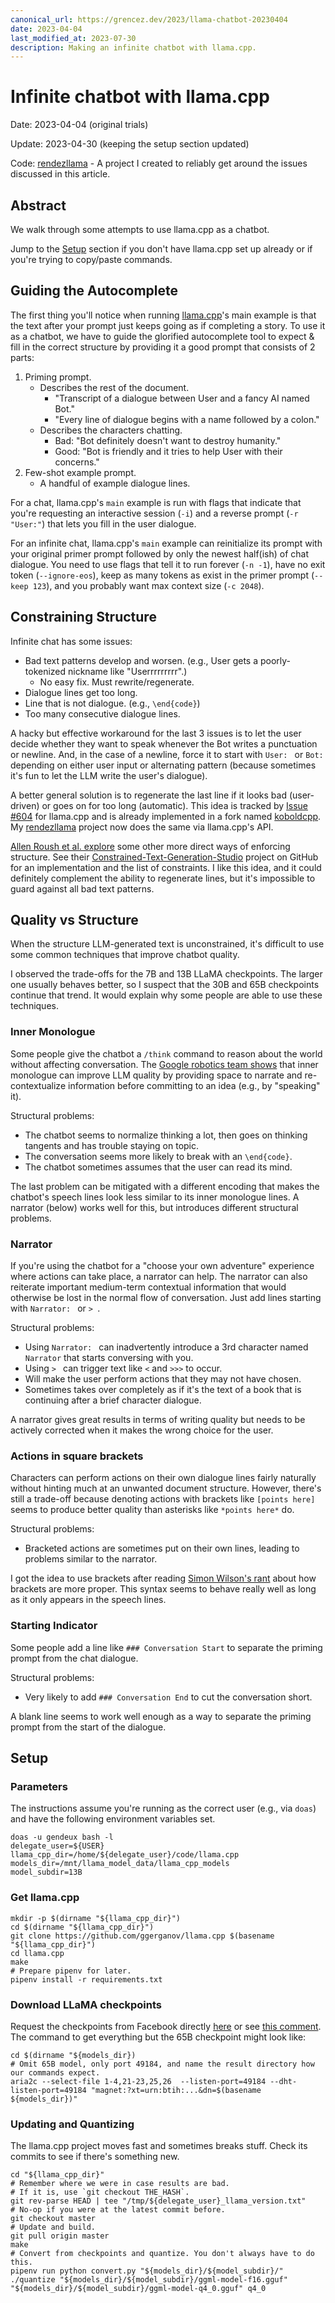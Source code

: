 ```yaml
---
canonical_url: https://grencez.dev/2023/llama-chatbot-20230404
date: 2023-04-04
last_modified_at: 2023-07-30
description: Making an infinite chatbot with llama.cpp.
---
```


# Infinite chatbot with llama.cpp

Date: 2023-04-04 (original trials)

Update: 2023-04-30 (keeping the setup section updated)

Code: [rendezllama](https://github.com/rendezqueue/rendezllama) - A project I created to reliably get around the issues discussed in this article.

## Abstract
We walk through some attempts to use llama.cpp as a chatbot.

Jump to the [Setup](#setup) section if you don't have llama.cpp set up already or if you're trying to copy/paste commands.

## Guiding the Autocomplete
The first thing you'll notice when running [llama.cpp](https://github.com/ggerganov/llama.cpp)'s main example is that the text after your prompt just keeps going as if completing a story.
To use it as a chatbot, we have to guide the glorified autocomplete tool to expect & fill in the correct structure by providing it a good prompt that consists of 2 parts:
1. Priming prompt.
   - Describes the rest of the document.
     - "Transcript of a dialogue between User and a fancy AI named Bot."
     - "Every line of dialogue begins with a name followed by a colon."
   - Describes the characters chatting.
     - Bad: "Bot definitely doesn't want to destroy humanity."
     - Good: "Bot is friendly and it tries to help User with their concerns."
2. Few-shot example prompt.
   - A handful of example dialogue lines.

For a chat, llama.cpp's `main` example is run with flags that indicate that you're requesting an interactive session (`-i`) and a reverse prompt (`-r "User:"`) that lets you fill in the user dialogue.

For an infinite chat, llama.cpp's `main` example can reinitialize its prompt with your original primer prompt followed by only the newest half(ish) of chat dialogue.
You need to use flags that tell it to run forever (`-n -1`), have no exit token (`--ignore-eos`), keep as many tokens as exist in the primer prompt (`--keep 123`), and you probably want max context size (`-c 2048`).

## Constraining Structure
Infinite chat has some issues:
- Bad text patterns develop and worsen. (e.g., User gets a poorly-tokenized nickname like "Userrrrrrrrr".)
  - No easy fix. Must rewrite/regenerate.
- Dialogue lines get too long.
- Line that is not dialogue. (e.g., `\end{code}`)
- Too many consecutive dialogue lines.

A hacky but effective workaround for the last 3 issues is to let the user decide whether they want to speak whenever the Bot writes a punctuation or newline.
And, in the case of a newline, force it to start with `User: ` or `Bot: ` depending on either user input or alternating pattern (because sometimes it's fun to let the LLM write the user's dialogue).

A better general solution is to regenerate the last line if it looks bad (user-driven) or goes on for too long (automatic).
This idea is tracked by [Issue #604](https://github.com/ggerganov/llama.cpp/issues/604) for llama.cpp and is already implemented in a fork named [koboldcpp](https://github.com/LostRuins/koboldcpp).
My [rendezllama](https://github.com/rendezqueue/rendezllama) project now does the same via llama.cpp's API.

[Allen Roush et al. explore](https://paperswithcode.com/paper/most-language-models-can-be-poets-too-an-ai) some other more direct ways of enforcing structure.
See their [Constrained-Text-Generation-Studio](https://github.com/Hellisotherpeople/Constrained-Text-Generation-Studio) project on GitHub for an implementation and the list of constraints.
I like this idea, and it could definitely complement the ability to regenerate lines, but it's impossible to guard against all bad text patterns.

## Quality vs Structure
When the structure LLM-generated text is unconstrained, it's difficult to use some common techniques that improve chatbot quality.

I observed the trade-offs for the 7B and 13B LLaMA checkpoints.
The larger one usually behaves better, so I suspect that the 30B and 65B checkpoints continue that trend.
It would explain why some people are able to use these techniques.

### Inner Monologue
Some people give the chatbot a `/think` command to reason about the world without affecting conversation.
The [Google robotics team shows](https://innermonologue.github.io) that inner monologue  can improve LLM quality by providing space to narrate and re-contextualize information before committing to an idea (e.g., by "speaking" it).

Structural problems:
- The chatbot seems to normalize thinking a lot, then goes on thinking tangents and has trouble staying on topic.
- The conversation seems more likely to break with an `\end{code}`.
- The chatbot sometimes assumes that the user can read its mind.

The last problem can be mitigated with a different encoding that makes the chatbot's speech lines look less similar to its inner monologue lines.
A narrator (below) works well for this, but introduces different structural problems.

### Narrator
If you're using the chatbot for a "choose your own adventure" experience where actions can take place, a narrator can help.
The narrator can also reiterate important medium-term contextual information that would otherwise be lost in the normal flow of conversation.
Just add lines starting with `Narrator: ` or `> `.

Structural problems:
- Using `Narrator: ` can inadvertently introduce a 3rd character named `Narrator` that starts conversing with you.
- Using `> ` can trigger text like `<` and `>>>`  to occur.
- Will make the user perform actions that they may not have chosen.
- Sometimes takes over completely as if it's the text of a book that is continuing after a brief character dialogue.

A narrator gives great results in terms of writing quality but needs to be actively corrected when it makes the wrong choice for the user.

### Actions in square brackets
Characters can perform actions on their own dialogue lines fairly naturally without hinting much at an unwanted document structure.
However, there's still a trade-off because denoting actions with brackets like `[points here]` seems to produce better quality than asterisks like `*points here*` do.

Structural problems:
- Bracketed actions are sometimes put on their own lines, leading to problems similar to the narrator.

I got the idea to use brackets after reading [Simon Wilson's rant](https://www.ermlikeyeah.com/please-god-make-this-pain-go-away/) about how brackets are more proper.
This syntax seems to behave really well as long as it only appears in the speech lines.

### Starting Indicator
Some people add a line like `### Conversation Start` to separate the priming prompt from the chat dialogue.

Structural problems:
- Very likely to add `### Conversation End` to cut the conversation short.

A blank line seems to work well enough as a way to separate the priming prompt from the start of the dialogue.

## Setup
### Parameters
The instructions assume you're running as the correct user (e.g., via `doas`) and have the following environment variables set.
```shell
doas -u gendeux bash -l
delegate_user=${USER}
llama_cpp_dir=/home/${delegate_user}/code/llama.cpp
models_dir=/mnt/llama_model_data/llama_cpp_models
model_subdir=13B
```

### Get llama.cpp
```shell
mkdir -p $(dirname "${llama_cpp_dir}")
cd $(dirname "${llama_cpp_dir}")
git clone https://github.com/ggerganov/llama.cpp $(basename "${llama_cpp_dir}")
cd llama.cpp
make
# Prepare pipenv for later.
pipenv install -r requirements.txt
```

### Download LLaMA checkpoints
Request the checkpoints from Facebook directly [here](https://github.com/facebookresearch/llama) or see [this comment](https://github.com/facebookresearch/llama/pull/73#issuecomment-1468084739).
The command to get everything but the 65B checkpoint might look like:
```shell
cd $(dirname "${models_dir})
# Omit 65B model, only port 49184, and name the result directory how our commands expect.
aria2c --select-file 1-4,21-23,25,26  --listen-port=49184 --dht-listen-port=49184 "magnet:?xt=urn:btih:...&dn=$(basename ${models_dir})"
```

### Updating and Quantizing
The llama.cpp project moves fast and sometimes breaks stuff.
Check its commits to see if there's something new.
```shell
cd "${llama_cpp_dir}"
# Remember where we were in case results are bad.
# If it is, use `git checkout THE_HASH`.
git rev-parse HEAD | tee "/tmp/${delegate_user}_llama_version.txt"
# No-op if you were at the latest commit before.
git checkout master
# Update and build.
git pull origin master
make
# Convert from checkpoints and quantize. You don't always have to do this.
pipenv run python convert.py "${models_dir}/${model_subdir}/"
./quantize "${models_dir}/${model_subdir}/ggml-model-f16.gguf" "${models_dir}/${model_subdir}/ggml-model-q4_0.gguf" q4_0
```
